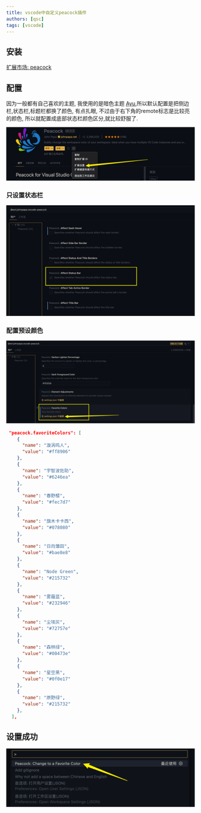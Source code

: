 ```yaml
---
title: vscode中自定义peacock插件
authors: [qsc]
tags: [vscode]
---
```


## 安装

[扩展市场: peacock](https://marketplace.visualstudio.com/items?itemName=johnpapa.vscode-peacock)

## 配置

因为一般都有自己喜欢的主题, 我使用的是暗色主题 [Ayu](https://marketplace.visualstudio.com/items?itemName=teabyii.ayu),所以默认配置是把侧边栏,状态栏,标题栏都换了颜色, 有点扎眼, 不过由于右下角的remote标志是比较亮的颜色, 所以就配置成底部状态栏颜色区分,就比较舒服了.

![peacock-setting-1.png](./img/peacock-setting-1.png)

### 只设置状态栏

![peacock-setting-2.png](./img/peacock-setting-2.png)

### 配置预设颜色

![peacock-setting-3.png](./img/peacock-setting-3.png)

```json
 "peacock.favoriteColors": [
    {
      "name": "漩涡鸣人",
      "value": "#ff8906"
    },
    {
      "name": "宇智波佐助",
      "value": "#6246ea"
    },
    {
      "name": "春野樱",
      "value": "#fec7d7"
    },
    {
      "name": "旗木卡卡西",
      "value": "#078080"
    },
    {
      "name": "日向雏田",
      "value": "#bae8e8"
    },
    {
      "name": "Node Green",
      "value": "#215732"
    },
    {
      "name": "雾霾蓝",
      "value": "#232946"
    },
    {
      "name": "尘埃灰",
      "value": "#72757e"
    },
    {
      "name": "森林绿",
      "value": "#00473e"
    },
    {
      "name": "星空黑",
      "value": "#0f0e17"
    },
    {
      "name": "原野绿",
      "value": "#215732"
    },
  ],
```

## 设置成功

![peacock-setting-4.png](./img/peacock-setting-4.png)

